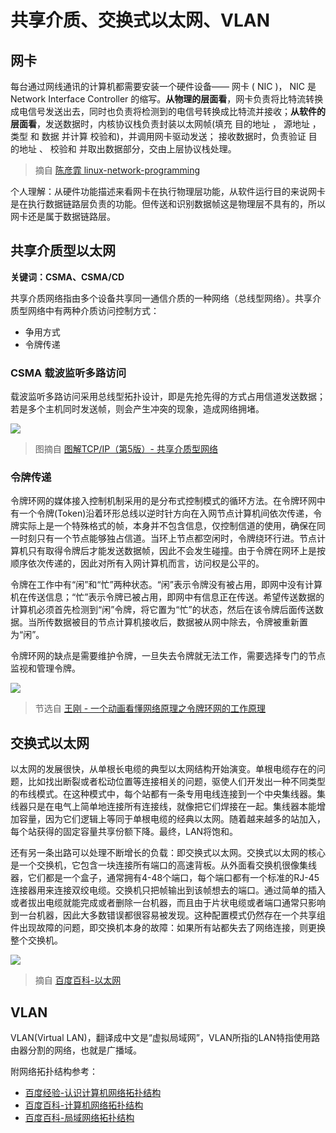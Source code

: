 # 共享介质、交换式以太网、VLAN

## 网卡

每台通过网线通讯的计算机都需要安装一个硬件设备—— 网卡 ( NIC )， NIC 是 Network Interface Controller 的缩写。**从物理的层面看**，网卡负责将比特流转换成电信号发送出去，同时也负责将检测到的电信号转换成比特流并接收；**从软件的层面看**，发送数据时，内核协议栈负责封装以太网帧(填充 目的地址 ， 源地址 ， 类型 和 数据 并计算 校验和)，并调用网卡驱动发送； 接收数据时，负责验证 目的地址 、 校验和 并取出数据部分，交由上层协议栈处理。

> 摘自 [陈彦霏 linux-network-programming](https://linux-network-programming.readthedocs.io/zh_CN/latest/protocols/ethernet.html)

个人理解：从硬件功能描述来看网卡在执行物理层功能，从软件运行目的来说网卡是在执行数据链路层负责的功能。但传送和识别数据帧这是物理层不具有的，所以网卡还是属于数据链路层。

## 共享介质型以太网

**关键词：CSMA、CSMA/CD**

共享介质网络指由多个设备共享同一通信介质的一种网络（总线型网络）。共享介质型网络中有两种介质访问控制方式：

* 争用方式
* 令牌传递

### CSMA 载波监听多路访问

载波监听多路访问采用总线型拓扑设计，即是先抢先得的方式占用信道发送数据；若是多个主机同时发送帧，则会产生冲突的现象，造成网络拥堵。

![](https://i.postimg.cc/vTvLFdBB/UyY.jpg)

> 图摘自 [ 图解TCP/IP（第5版）- 共享介质型网络](https://www.ituring.com.cn/book/miniarticle/42608)

### 令牌传递

令牌环网的媒体接入控制机制采用的是分布式控制模式的循环方法。在令牌环网中有一个令牌(Token)沿着环形总线以逆时针方向在入网节点计算机间依次传递，令牌实际上是一个特殊格式的帧，本身并不包含信息，仅控制信道的使用，确保在同一时刻只有一个节点能够独占信道。当环上节点都空闲时，令牌绕环行进。节点计算机只有取得令牌后才能发送数据帧，因此不会发生碰撞。由于令牌在网环上是按顺序依次传递的，因此对所有入网计算机而言，访问权是公平的。

令牌在工作中有“闲”和“忙”两种状态。“闲”表示令牌没有被占用，即网中没有计算机在传送信息；“忙”表示令牌已被占用，即网中有信息正在传送。希望传送数据的计算机必须首先检测到“闲”令牌，将它置为“忙”的状态，然后在该令牌后面传送数据。当所传数据被目的节点计算机接收后，数据被从网中除去，令牌被重新置为“闲”。

令牌环网的缺点是需要维护令牌，一旦失去令牌就无法工作，需要选择专门的节点监视和管理令牌。

![](https://i.postimg.cc/0yyRdjyn/15246473058058711fc585f.gif)

> 节选自 [王刚 - 一个动画看懂网络原理之令牌环网的工作原理](http://www.wonggang.com/8151.html)

## 交换式以太网

以太网的发展很快，从单根长电缆的典型以太网结构开始演变。单根电缆存在的问题，比如找出断裂或者松动位置等连接相关的问题，驱使人们开发出一种不同类型的布线模式。在这种模式中，每个站都有一条专用电线连接到一个中央集线器。集线器只是在电气上简单地连接所有连接线，就像把它们焊接在一起。集线器本能增加容量，因为它们逻辑上等同于单根电缆的经典以太网。随着越来越多的站加入，每个站获得的固定容量共享份额下降。最终，LAN将饱和。

还有另一条出路可以处理不断增长的负载：即交换式以太网。交换式以太网的核心是一个交换机，它包含一块连接所有端口的高速背板。从外面看交换机很像集线器，它们都是一个盒子，通常拥有4-48个端口，每个端口都有一个标准的RJ-45连接器用来连接双绞电缆。交换机只把帧输出到该帧想去的端口。通过简单的插入或者拔出电缆就能完成或者删除一台机器，而且由于片状电缆或者端口通常只影响到一台机器，因此大多数错误都很容易被发现。这种配置模式仍然存在一个共享组件出现故障的问题，即交换机本身的故障：如果所有站都失去了网络连接，则更换整个交换机。

![](https://i.postimg.cc/W46WRHFc/d6b.png)

> 摘自 [百度百科-以太网](https://baike.baidu.com/item/%E4%BB%A5%E5%A4%AA%E7%BD%91/99684?fr=aladdin)

## VLAN

VLAN(Virtual LAN)，翻译成中文是“虚拟局域网”，VLAN所指的LAN特指使用路由器分割的网络，也就是广播域。


 附网络拓扑结构参考：

* [百度经验-认识计算机网络拓扑结构](https://jingyan.baidu.com/article/09ea3ede69b7c4c0aede39d1.html)
* [百度百科-计算机网络拓扑结构](https://baike.baidu.com/item/%E8%AE%A1%E7%AE%97%E6%9C%BA%E7%BD%91%E7%BB%9C%E6%8B%93%E6%89%91%E7%BB%93%E6%9E%84/10230127)
* [百度百科-局域网络拓扑结构](https://baike.baidu.com/item/%E5%B1%80%E5%9F%9F%E7%BD%91%E7%BB%9C%E6%8B%93%E6%89%91%E7%BB%93%E6%9E%84/21149646)
